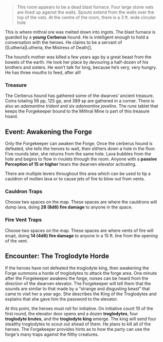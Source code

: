 > This room appears to be a dead blast furnace. Four large stone vats are lined up against the walls. Spouts extend from the walls over the top of the vats. At the centre of the room, there is a 3 ft. wide circular hole

This is where mithral ore was melted down into ingots. The blast furnace is guarded by a **young Cerberus** hound. He is intelligent enough to hold a conversation with the heroes. He claims to be a servant of [[Lutheria|Lutheria, the Mistress of Death]].

The hound’s mother was killed a few years ago by a great beast from the bowels of the earth. He took her place by devouring a half-dozen of his brothers and sisters. He won’t talk for long, because he’s very, very hungry. He has three mouths to feed, after all!

### Treasure
The Cerberus hound has gathered some of the dwarves’ ancient treasure. Coins totaling 56 pp, 125 gp, and 389 sp are gathered in a corner. There is also an *adamantine trident* and six *adamantine javelins*. The rune tablet that keeps the Forgekeeper bound to the Mithral Mine is part of this treasure hoard.

## Event: Awakening the Forge

Only the Forgekeeper can awaken the Forge. Once the cerberus hound is defeated, she tells the heroes to wait, then slithers down a hole in the floor. Five rounds later, she returns from the same hole. Lava bubbles from the hole and begins to flow in rivulets through the room. Anyone with a **passive Perception of 15 or higher** hears the dwarven elevator activating.

There are multiple levers throughout this area which can be used to tip a cauldron of molten lava or to cause jets of fire to blow out from vents.

### Cauldron Traps
Choose two spaces on the map. These spaces are where the cauldrons will dump lava, doing **28 (8d6) fire damage** to anyone in the space.

### Fire Vent Traps
Choose two spaces on the map. These spaces are where vents of fire will erupt, doing **14 (4d6) fire damage** to anyone in a 15 ft. line from the opening of the vent.

## Encounter: The Troglodyte Horde
If the heroes have not defeated the troglodyte king, then awakening the Forge summons a horde of troglodytes to attack the forge area. One minute after the Forgekeeper awakens the forge, noises can be heard from the direction of the dwarven elevator. The Forgekeeper will tell them that the sounds are similar to that made by a “strange and disgusting beast” that came to visit her a year ago. She describes the King of the Troglodytes and explains that she gave him the password to the elevator. 

At this point, the heroes must roll for initiative. On initiative count 10 of the first round, the elevator door opens and a dozen **troglodytes**, four **troglodyte brutes**, and the **troglodyte king** emerge. The king will send four stealthy troglodytes to scout out ahead of them. He plans to kill all of the heroes. The Forgekeeper provides hints as to how the party can use the forge's many traps against the filthy creatures.